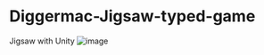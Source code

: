 # Diggermac-Jigsaw-typed-game
Jigsaw with Unity
![image](https://github.com/toptalentdevteam/Diggermac-Jigsaw-typed-game/assets/106488733/0de68da8-38db-4d95-9ba0-9da5003f4eea)

